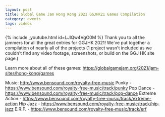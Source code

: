 ```yaml
---
layout: post
title: Global Game Jam Hong Kong 2021 GGJHK21 Games Compilation
category: events
tags: videos
---
```


{% include _youtube.html id=LJIQw4VgO0M %}
Thank you to all the jammers for all the great entries for GGJHK 2021! We've put together a compilation of nearly all of the projects (1 project wasn't included as we couldn't find any video footage, screenshots, or build on the GGJ HK site page.)

Learn more about all of these games: https://globalgamejam.org/2021/jam-sites/hong-kong/games

Music: http://www.bensound.com/royalty-free-music
Punky - https://www.bensound.com/royalty-free-music/track/punky
Pop Dance - https://www.bensound.com/royalty-free-music/track/pop-dance
Extreme Action - https://www.bensound.com/royalty-free-music/track/extreme-action
Hip Jazz - https://www.bensound.com/royalty-free-music/track/hip-jazz
E.R.F. - https://www.bensound.com/royalty-free-music/track/erf
